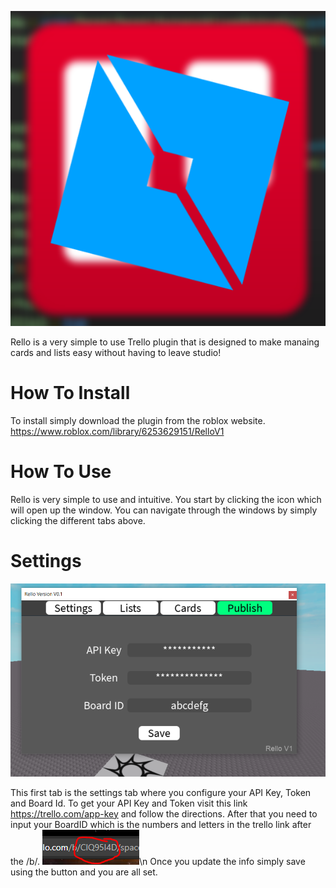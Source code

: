
![alt text](https://github.com/jakebball/Rello/blob/main/Images/RelloIcon.png?raw=true)

Rello is a very simple to use Trello plugin that is designed to make manaing cards and lists easy without having to leave studio!

# How To Install
To install simply download the plugin from the roblox website.
https://www.roblox.com/library/6253629151/RelloV1

# How To Use
Rello is very simple to use and intuitive. You start by clicking the icon which will open up the window. You can navigate through the windows by simply clicking the different tabs above.

# Settings

![alt text](https://github.com/jakebball/Rello/blob/main/Images/Capture3.PNG?raw=true)

This first tab is the settings tab where you configure your API Key, Token and Board Id. To get your API Key and Token visit this link https://trello.com/app-key and follow the directions. After that you need to input your BoardID which is the numbers and letters in the trello link after the /b/. 
![alt text](https://github.com/jakebball/Rello/blob/main/Images/Capture5.PNG?raw=true)\n
Once you update the info simply save using the button and you are all set.

